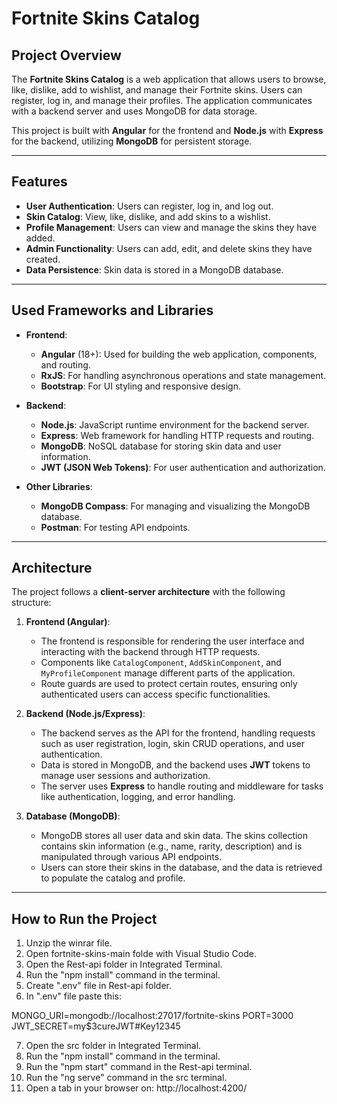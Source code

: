 # Fortnite Skins Catalog

## Project Overview

The **Fortnite Skins Catalog** is a web application that allows users to browse, like, dislike, add to wishlist, and manage their Fortnite skins. Users can register, log in, and manage their profiles. The application communicates with a backend server and uses MongoDB for data storage.

This project is built with **Angular** for the frontend and **Node.js** with **Express** for the backend, utilizing **MongoDB** for persistent storage.

---

## Features

- **User Authentication**: Users can register, log in, and log out.
- **Skin Catalog**: View, like, dislike, and add skins to a wishlist.
- **Profile Management**: Users can view and manage the skins they have added.
- **Admin Functionality**: Users can add, edit, and delete skins they have created.
- **Data Persistence**: Skin data is stored in a MongoDB database.

---

## Used Frameworks and Libraries

- **Frontend**:
  - **Angular** (18+): Used for building the web application, components, and routing.
  - **RxJS**: For handling asynchronous operations and state management.
  - **Bootstrap**: For UI styling and responsive design.

- **Backend**:
  - **Node.js**: JavaScript runtime environment for the backend server.
  - **Express**: Web framework for handling HTTP requests and routing.
  - **MongoDB**: NoSQL database for storing skin data and user information.
  - **JWT (JSON Web Tokens)**: For user authentication and authorization.

- **Other Libraries**:
  - **MongoDB Compass**: For managing and visualizing the MongoDB database.
  - **Postman**: For testing API endpoints.

---

## Architecture

The project follows a **client-server architecture** with the following structure:

1. **Frontend (Angular)**:
   - The frontend is responsible for rendering the user interface and interacting with the backend through HTTP requests.
   - Components like `CatalogComponent`, `AddSkinComponent`, and `MyProfileComponent` manage different parts of the application.
   - Route guards are used to protect certain routes, ensuring only authenticated users can access specific functionalities.

2. **Backend (Node.js/Express)**:
   - The backend serves as the API for the frontend, handling requests such as user registration, login, skin CRUD operations, and user authentication.
   - Data is stored in MongoDB, and the backend uses **JWT** tokens to manage user sessions and authorization.
   - The server uses **Express** to handle routing and middleware for tasks like authentication, logging, and error handling.

3. **Database (MongoDB)**:
   - MongoDB stores all user data and skin data. The skins collection contains skin information (e.g., name, rarity, description) and is manipulated through various API endpoints.
   - Users can store their skins in the database, and the data is retrieved to populate the catalog and profile.

---

## How to Run the Project
1. Unzip the winrar file.
2. Open fortnite-skins-main folde with Visual Studio Code.
3. Open the Rest-api folder in Integrated Terminal.
4. Run the "npm install" command in the terminal.
5. Create ".env" file in Rest-api folder.
6. In ".env" file paste this: 

MONGO_URI=mongodb://localhost:27017/fortnite-skins
PORT=3000
JWT_SECRET=my$3cureJWT#Key12345

7. Open the src folder in Integrated Terminal.
8. Run the "npm install" command in the terminal.
9. Run the "npm start" command in the Rest-api terminal.
10. Run the "ng serve" command in the src terminal.
11. Open a tab in your browser on: http://localhost:4200/
